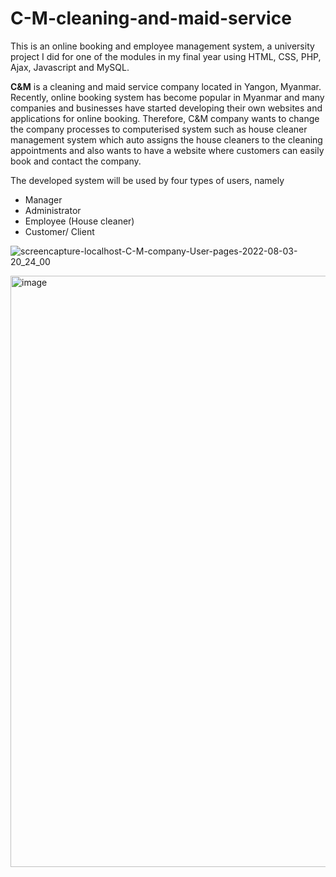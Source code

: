 # C-M-cleaning-and-maid-service
This is an online booking and employee management system, a university project I did for one of the modules in my final year using HTML, CSS, PHP, Ajax, Javascript and MySQL. 

**C&M** is a cleaning and maid service company located in Yangon, Myanmar. Recently, online 
booking system has become popular in Myanmar and many companies and businesses have 
started developing their own websites and applications for online booking. Therefore, C&M 
company wants to change the company processes to computerised system such as house
cleaner management system which auto assigns the house cleaners to the cleaning 
appointments and also wants to have a website where customers can easily book and contact 
the company.

The developed system will be used by four types of users, namely
* Manager
* Administrator
* Employee (House cleaner)
* Customer/ Client

![screencapture-localhost-C-M-company-User-pages-2022-08-03-20_24_00](https://user-images.githubusercontent.com/73326367/182625837-424d5218-f090-45dc-a744-445b79c31e2c.png)

<img width="946" alt="image" src="https://user-images.githubusercontent.com/73326367/182626080-4946259e-2b50-428f-a496-880270be4830.png">

